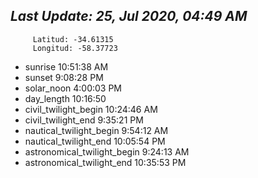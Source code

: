 
## *****Last Update: 25, Jul 2020, 04:49 AM*****



		 Latitud: -34.61315
		 Longitud: -58.37723

 - sunrise 	 10:51:38 AM
 - sunset 	 9:08:28 PM
 - solar_noon 	 4:00:03 PM
 - day_length 	 10:16:50
 - civil_twilight_begin 	 10:24:46 AM
 - civil_twilight_end 	 9:35:21 PM
 - nautical_twilight_begin 	 9:54:12 AM
 - nautical_twilight_end 	 10:05:54 PM
 - astronomical_twilight_begin 	 9:24:13 AM
 - astronomical_twilight_end 	 10:35:53 PM
